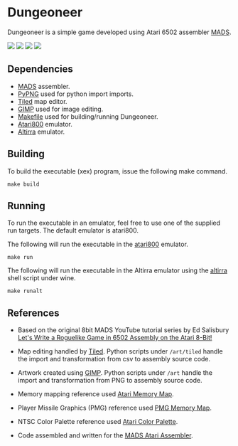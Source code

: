 # Dungeoneer

Dungeoneer is a simple game developed using Atari 6502 assembler [MADS](https://mads.atari8.info/).

![](https://user-images.githubusercontent.com/7003154/168381603-66ec68b3-56f0-4b62-8a17-526e7b7cdcb3.png)
![](https://user-images.githubusercontent.com/7003154/168381620-f1eb6338-57d4-4e44-91bf-e963a10beda1.png)
![](https://user-images.githubusercontent.com/7003154/168381636-a3c4bce0-2703-461f-b03a-36af91085414.png)
![](https://user-images.githubusercontent.com/7003154/168381653-ead3c51f-c99c-4c48-956a-a1ab3e3f364d.png)

## Dependencies

- [MADS](https://mads.atari8.info/) assembler.
- [PyPNG](https://pypi.org/project/pypng/) used for python import imports.
- [Tiled](https://mapeditor.org) map editor.
- [GIMP](https://www.gimp.org/) used for image editing.
- [Makefile](https://www.gnu.org/software/make/manual/make.html) used for building/running Dungeoneer.
- [Atari800](https://atari800.github.io/) emulator.
- [Altirra](https://www.virtualdub.org/altirra.html) emulator.

## Building

To build the executable (xex) program, issue the following make command.

    make build

## Running

To run the executable in an emulator, feel free to use one of the supplied run targets.  The default emulator is atari800.

The following will run the executable in the [atari800](https://atari800.github.io/) emulator.

    make run

The following will run the executable in the Altirra emulator using the [altirra](https://www.virtualdub.org/altirra.html) shell script under wine.

    make runalt

## References

- Based on the original 8bit MADS YouTube tutorial series by Ed Salisbury [Let's Write a Roguelike Game in 6502 Assembly on the Atari 8-Bit!](https://www.youtube.com/playlist?list=PL7IgmhqRiwzEIVAOhZWnby6WPsQ8alFSI)

- Map editing handled by [Tiled](https://www.mapeditor.org/).  Python scripts under `/art/tiled` handle the import and transformation from csv to assembly source code.

- Artwork created using [GIMP](https://www.gimp.org/).  Python scripts under `/art` handle the import and transformation from PNG to assembly source code.

- Memory mapping reference used [Atari Memory Map](https://www.atariarchives.org/mapping/memorymap.php).

- Player Missile Graphics (PMG) reference used [PMG Memory Map](https://www.atariarchives.org/mapping/appendix7.php).

- NTSC Color Palette reference used [Atari Color Palette](https://atariage.com/forums/uploads/monthly_10_2015/post-6369-0-47505700-1443889945.png).

- Code assembled and written for the [MADS Atari Assembler](https://mads.atari8.info/).
